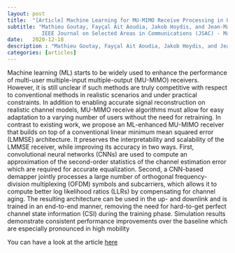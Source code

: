 ```yaml
---
layout: post
title:  "[Article] Machine Learning for MU-MIMO Receive Processing in OFDM Systems"
subtitle: "Mathieu Goutay, Fayçal Ait Aoudia, Jakob Hoydis, and Jean-Marie Gorce <p>
           IEEE Journal on Selected Areas in Communications (JSAC) ‑ Machine Learning in Communications and Networks"
date:   2020-12-18
description : "Mathieu Goutay, Fayçal Ait Aoudia, Jakob Hoydis, and Jean-Marie Gorce"
categories: [articles]
---
```


Machine learning (ML) starts to be widely used to enhance the performance of multi-user multiple-input multiple-output (MU-MIMO) receivers. However, it is still unclear if such methods are truly competitive with respect to conventional methods in realistic scenarios and under practical constraints. In addition to enabling accurate signal reconstruction on realistic channel models, MU-MIMO receive algorithms must allow for easy adaptation to a varying number of users without the need for retraining. In contrast to existing work, we propose an ML-enhanced MU-MIMO receiver that builds on top of a conventional linear minimum mean squared error (LMMSE) architecture. It preserves the interpretability and scalability of the LMMSE receiver, while improving its accuracy in two ways. First, convolutional neural networks (CNNs) are used to compute an approximation of the second-order statistics of the channel estimation error which are required for accurate equalization. Second, a CNN-based demapper jointly processes a large number of orthogonal frequency-division multiplexing (OFDM) symbols and subcarriers, which allows it to compute better log likelihood ratios (LLRs) by compensating for channel aging. The resulting architecture can be used in the up- and downlink and is trained in an end-to-end manner, removing the need for hard-to-get perfect channel state information (CSI) during the training phase. Simulation results demonstrate consistent performance improvements over the baseline which are especially pronounced in high mobility

You can have a look at the article [here]( https://arxiv.org/abs/2012.08177)





